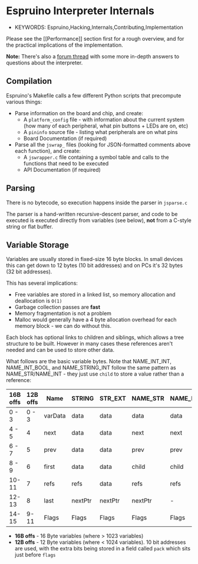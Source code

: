 <!--- Copyright (c) 2014 Gordon Williams, Pur3 Ltd. See the file LICENSE for copying permission. -->
Espruino Interpreter Internals
===========================

* KEYWORDS: Espruino,Hacking,Internals,Contributing,Implementation

Please see the [[Performance]] section first for a rough overview, and for the practical implications of the implementation.

**Note:** There's also a [forum thread](http://forum.espruino.com/conversations/265821) with some more in-depth answers to questions about the interpreter.

Compilation
----------

Espruino's Makefile calls a few different Python scripts that precompute various things:

* Parse information on the board and chip, and create:
  * A `platform_config` file - with information about the current system (how many of each peripheral, what pin buttons + LEDs are on, etc)
  * A `pininfo` source file - listing what peripherals are on what pins
  * Board Documentation (if required)
* Parse all the `jswrap_` files (looking for JSON-formatted comments above each function), and create:
  * A `jswrapper.c` file containing a symbol table and calls to the functions that need to be executed
  * API Documentation (if required)

Parsing
------

There is no bytecode, so execution happens inside the parser in `jsparse.c`

The parser is a hand-written recursive-descent parser, and code to be executed is executed directly from variables (see below), **not** from a C-style string or flat buffer.

Variable Storage
--------------

Variables are usually stored in fixed-size 16 byte blocks. In small devices this can get down to 12 bytes (10 bit addresses) and on PCs it's 32 bytes (32 bit addresses). 

This has several implications:

* Free variables are stored in a linked list, so memory allocation and deallocation is `O(1)`
* Garbage collection passes are **fast**
* Memory fragmentation is not a problem
* Malloc would generally have a 4 byte allocation overhead for each memory block - we can do without this.

Each block has optional links to children and siblings, which allows a tree structure to be built. However in many cases these references aren't needed and can be used to store other data.

What follows are the basic variable bytes. Note that NAME_INT_INT, NAME_INT_BOOL, and NAME_STRING_INT follow the same pattern as NAME_STR/NAME_INT - they just use `child` to store a value rather than a reference:


|16B offs|12B offs| Name    | STRING | STR_EXT  | NAME_STR | NAME_INT | INT  | DOUBLE | OBJ/FUNC/ARRAY | ARRAYBUFFER |
|--------|--------|---------|--------|----------|----------|----------|------|--------|----------------|-------------|
| 0 - 3  | 0 - 3  | varData | data   | data     |  data    | data     | data | data   | nativePtr      | size        |
| 4 - 5  | 4      | next    | data   | data     |  next    | next     | -    | data   | argTypes       | format      |
| 6 - 7  | 5      | prev    | data   | data     |  prev    | prev     | -    | data   | argTypes       | format      |
| 8 - 9  | 6      | first   | data   | data     |  child   | child    |  -   |  -     | first          | stringPtr   |
| 10-11  | 7      | refs    | refs   | data     |  refs    | refs     | refs | refs   | refs           | refs        |
| 12-13  | 8      | last    | nextPtr| nextPtr  |  nextPtr |  -       |  -   |  -     | last           | -           |
| 14-15  | 9-11   | Flags   | Flags  | Flags    |  Flags   | Flags    | Flags| Flags  | Flags          | Flags       |

* **16B offs** - 16 Byte variables (where > 1023 variables)
* **12B offs** - 12 Byte variables (where < 1024 variables). 10 bit addresses are used, with the extra bits being stored in a field called `pack` which sits just before `flags` 




